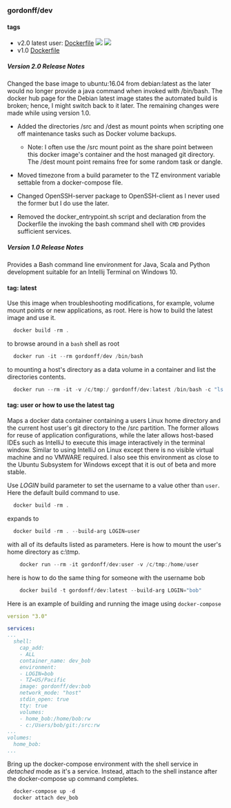 ### gordonff/dev

#### tags

- v2.0 latest user: [Dockerfile](https://github.com/gordonforce/dev/blob/latest/Dockerfile)
[![](https://images.microbadger.com/badges/image/gordonff/dev.svg)](https://microbadger.com/images/gordonff/dev "Get your own image badge on microbadger.com")
[![](https://images.microbadger.com/badges/version/gordonff/dev.svg)](https://microbadger.com/images/gordonff/dev "Get your own version badge on microbadger.com")
- v1.0 [Dockerfile](https://github.com/gordonforce/dev/blob/v1.0/Dockerfile)

##### Version 2.0 Release Notes

Changed the base image to ubuntu:16.04 from debian:latest as the later would no longer provide a java command when invoked with /bin/bash. The docker hub page for the Debian latest image states the automated build is broken; hence, I might switch back to it later. The remaining changes were made while using version 1.0.

- Added the directories /src and /dest as mount points when scripting one off maintenance tasks such as Docker volume backups.
    - Note: I often use the /src mount point as the share point between this docker image's container and the host managed git directory. The /dest mount point remains free for some random task or dangle.

- Moved timezone from a build parameter to the TZ environment variable settable from a docker-compose file.

- Changed OpenSSH-server package to OpenSSH-client as I never used the former but I do use the later.

- Removed the docker_entrypoint.sh script and declaration from the Dockerfile the invoking the bash command shell with `CMD` provides sufficient services.

##### Version 1.0 Release Notes

Provides a Bash command line environment for Java, Scala and Python development suitable for an Intellij Terminal on Windows 10.

#### tag: latest

Use this image when troubleshooting modifications, for example, volume mount points or new applications, as root.
Here is how to build the latest image and use it.

```powershell
  docker build -rm . 
```

to browse around in a `bash` shell as root

```powershell
  docker run -it --rm gordonff/dev /bin/bash
```

to mounting a host's directory as a data volume in a container and list the directories contents.
 
```powershell
  docker run --rm -it -v /c/tmp:/ gordonff/dev:latest /bin/bash -c "ls /src/.* /src/*"
```

#### tag: user or how to use the latest tag   

Maps a docker data container containing a users Linux home directory and the current host user's git directory to the /src partition. The former allows for reuse of application configurations, while the later allows host-based IDEs such as IntelliJ to execute this image interactively in the terminal window. Similar to using IntelliJ on Linux except there is no visible virtual machine and no VMWARE required. I also see this environment as close to the Ubuntu Subsystem for Windows except that it is out of beta and more stable.

Use _LOGIN_ build parameter to set the username to a value other than `user`. Here the default build command to use.
```powershell
  docker build -rm . 
```
expands to 

```powershell
  docker build -rm . --build-arg LOGIN=user
```

with all of its defaults listed as parameters. Here is how to mount the user's home directory as c:\tmp.

```powershell
    docker run --rm -it gordonff/dev:user -v /c/tmp:/home/user 
```

here is how to do the same thing for someone with the username bob

```powershell
    docker build -t gordonff/dev:latest --build-arg LOGIN="bob" 
```

Here is an example of building and running the image using `docker-compose`

```yaml
version "3.0"

services:
...
  shell:
    cap_add:
    - ALL
    container_name: dev_bob
    environment:
    - LOGIN=bob
    - TZ=US/Pacific
    image: gordonff/dev:bob
    network_mode: "host"
    stdin_open: true
    tty: true
    volumes:
    - home_bob:/home/bob:rw
    - c:/Users/bob/git:/src:rw
...
volumes:
  home_bob:
...
```

Bring up the docker-compose environment with the shell service in _detached_ mode as it's a service. Instead, attach to the shell instance after the docker-compose up command completes.

```powershell
  docker-compose up -d
  docker attach dev_bob
```
